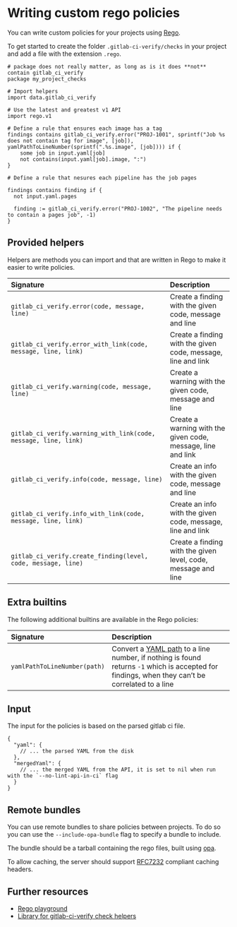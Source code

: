 Writing custom rego policies
===

You can write custom policies for your projects
using [Rego](https://www.openpolicyagent.org/docs/latest/policy-language/).

To get started to create the folder `.gitlab-ci-verify/checks` in your project and add a file with the extension
`.rego`.

```rego
# package does not really matter, as long as is it does **not** contain gitlab_ci_verify
package my_project_checks

# Import helpers
import data.gitlab_ci_verify

# Use the latest and greatest v1 API
import rego.v1

# Define a rule that ensures each image has a tag
findings contains gitlab_ci_verify.error("PROJ-1001", sprintf("Job %s does not contain tag for image", [job]), yamlPathToLineNumber(sprintf(".%s.image", [job]))) if {
    some job in input.yaml[job]
    not contains(input.yaml[job].image, ":")
}

# Define a rule that nesures each pipeline has the job pages

findings contains finding if {
  not input.yaml.pages
  
  finding := gitlab_ci_verify.error("PROJ-1002", "The pipeline needs to contain a pages job", -1)
}
```

## Provided helpers

Helpers are methods you can import and that are written in Rego to make it easier to write policies.

| Signature                                                       | Description                                                   |
|:----------------------------------------------------------------|:--------------------------------------------------------------|
| `gitlab_ci_verify.error(code, message, line)`                   | Create a finding with the given code, message and line        |
| `gitlab_ci_verify.error_with_link(code, message, line, link)`   | Create a finding with the given code, message, line and link  |
| `gitlab_ci_verify.warning(code, message, line)`                 | Create a warning with the given code, message and line        |
| `gitlab_ci_verify.warning_with_link(code, message, line, link)` | Create a warning with the given code, message, line and link  |
| `gitlab_ci_verify.info(code, message, line)`                    | Create an info with the given code, message and line          |
| `gitlab_ci_verify.info_with_link(code, message, line, link)`    | Create an info with the given code, message, line and link    |
| `gitlab_ci_verify.create_finding(level, code, message, line)`   | Create a finding with the given level, code, message and line |

## Extra builtins

The following additional builtins are available in the Rego policies:

| Signature                    | Description                                                                                                                                                                                                              |
|:-----------------------------|:-------------------------------------------------------------------------------------------------------------------------------------------------------------------------------------------------------------------------|
| `yamlPathToLineNumber(path)` | Convert a [YAML path](https://github.com/vmware-labs/yaml-jsonpath?tab=readme-ov-file#syntax) to a line number, if nothing is found returns `-1` which is accepted for findings, when they can’t be correlated to a line |

## Input

The input for the policies is based on the parsed gitlab ci file.

```json5
{
  "yaml": {
    // ... the parsed YAML from the disk
  },
  "mergedYaml": {
    // ... the merged YAML from the API, it is set to nil when run with the `--no-lint-api-in-ci` flag
  }
}
```

## Remote bundles

You can use remote bundles to share policies between projects.
To do so you can use the `--include-opa-bundle` flag to specify a bundle to include.

The bundle should be a tarball containing the rego files, built
using [opa](https://www.openpolicyagent.org/docs/latest/cli/#opa-build).

To allow caching, the server should support [RFC7232](https://datatracker.ietf.org/doc/html/rfc7232) compliant caching
headers.

## Further resources

- [Rego playground](https://play.openpolicyagent.org/)
- [Library for gitlab-ci-verify check helpers](./internal/rego_policies/lib.rego)